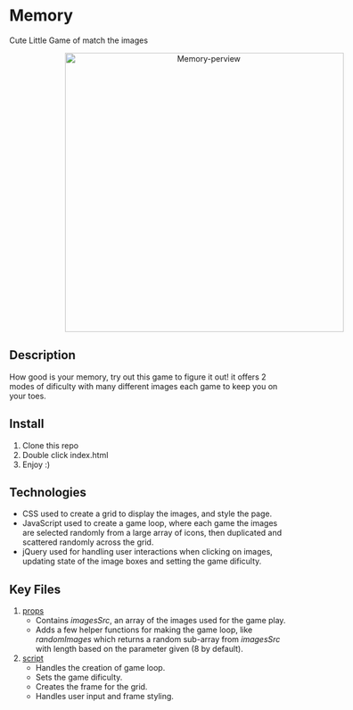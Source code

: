 # Memory

Cute Little Game of match the images

<div style="text-align:center">
    <a align="center" href="https://memory-game-1.herokuapp.com/index.html">
        <img src="header.gif" width="500" style="margin-left:100px;" align="center" alt="Memory-perview"/>
    </a>
</div>

## Description

How good is your memory, try out this game to figure it out! it offers 2 modes of dificulty with many
different images each game to keep you on your toes.

## Install

1. Clone this repo
2. Double click index.html
3. Enjoy :\)

## Technologies

- CSS used to create a grid to display the images, and style the page.
- JavaScript used to create a game loop, where each game the images are selected randomly from a large array of icons, then duplicated and scattered randomly across the grid.
- jQuery used for handling user interactions when clicking on images, updating state of the image boxes and setting the game dificulty.

## Key Files

1. [props](https://github.com/RamiOkkeh/Memory-Card-Game/blob/master/props.js)
   - Contains _imagesSrc_, an array of the images used for the game play.
   - Adds a few helper functions for making the game loop, like _randomImages_ which returns a random sub-array from _imagesSrc_ with length based on the parameter given \(8 by default\).
2. [script](https://github.com/RamiOkkeh/Memory-Card-Game/blob/master/script.js)
   - Handles the creation of game loop.
   - Sets the game dificulty.
   - Creates the frame for the grid.
   - Handles user input and frame styling.
